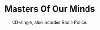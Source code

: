 ---
title: Masters Of Our Minds
subtitle: CD-single, also includes Radio Police.
year: 2019
format: music
img: /images/shop/masters-of-our-minds.jpg
price: 10
shopUrl: "Masters+Of+Our+Minds+(CD-single)+-+10+EUR"
---